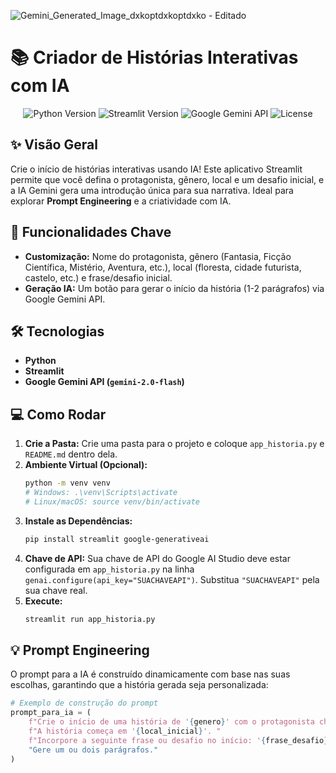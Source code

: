 
![Gemini_Generated_Image_dxkoptdxkoptdxko - Editado](https://github.com/user-attachments/assets/9e3f9605-383b-456d-99d7-b055cdd79c59)

# 📚 Criador de Histórias Interativas com IA

<p align="center">
  <img src="https://img.shields.io/badge/Python-3.9%2B-blue.svg" alt="Python Version">
  <img src="https://img.shields.io/badge/Streamlit-1.x-red.svg" alt="Streamlit Version">
  <img src="https://img.shields.io/badge/Google_Gemini_API-Flash-orange.svg" alt="Google Gemini API">
  <img src="https://img.shields.io/badge/License-MIT-green.svg" alt="License">
</p>

## ✨ Visão Geral

Crie o início de histórias interativas usando IA! Este aplicativo Streamlit permite que você defina o protagonista, gênero, local e um desafio inicial, e a IA Gemini gera uma introdução única para sua narrativa. Ideal para explorar **Prompt Engineering** e a criatividade com IA.

## 🚀 Funcionalidades Chave

* **Customização:** Nome do protagonista, gênero (Fantasia, Ficção Científica, Mistério, Aventura, etc.), local (floresta, cidade futurista, castelo, etc.) e frase/desafio inicial.
* **Geração IA:** Um botão para gerar o início da história (1-2 parágrafos) via Google Gemini API.

## 🛠️ Tecnologias

* **Python**
* **Streamlit**
* **Google Gemini API (`gemini-2.0-flash`)**

## 💻 Como Rodar

1.  **Crie a Pasta:** Crie uma pasta para o projeto e coloque `app_historia.py` e `README.md` dentro dela.
2.  **Ambiente Virtual (Opcional):**
    ```bash
    python -m venv venv
    # Windows: .\venv\Scripts\activate
    # Linux/macOS: source venv/bin/activate
    ```
3.  **Instale as Dependências:**
    ```bash
    pip install streamlit google-generativeai
    ```
4.  **Chave de API:** Sua chave de API do Google AI Studio deve estar configurada em `app_historia.py` na linha `genai.configure(api_key="SUACHAVEAPI")`. Substitua `"SUACHAVEAPI"` pela sua chave real.
5.  **Execute:**
    ```bash
    streamlit run app_historia.py
    ```

## 💡 Prompt Engineering

O prompt para a IA é construído dinamicamente com base nas suas escolhas, garantindo que a história gerada seja personalizada:

```python
# Exemplo de construção do prompt
prompt_para_ia = (
    f"Crie o início de uma história de '{genero}' com o protagonista chamado '{nome_protagonista}'. "
    f"A história começa em '{local_inicial}'. "
    f"Incorpore a seguinte frase ou desafio no início: '{frase_desafio}'. "
    "Gere um ou dois parágrafos."
)
